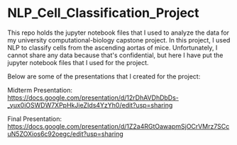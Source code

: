 # NLP_Cell_Classification_Project

This repo holds the jupyter notebook files that I used to analyze the data for my university computational-biology capstone project. In this project,
I used NLP to classify cells from the ascending aortas of mice. Unfortunately, I cannot share any data because that's confidential, but here I have
put the jupyter notebook files that I used for the project. 

Below are some of the presentations that I created for the project: 

Midterm Presentation: https://docs.google.com/presentation/d/12rDhAVDhDbDs-_yux0iOSWDW7XPpHkJieZIds4YzYh0/edit?usp=sharing

Final Presentation: https://docs.google.com/presentation/d/1Z2a4RGtOawapmSjOCrVMrz7SCcuN5ZOXios6c92oegc/edit?usp=sharing
